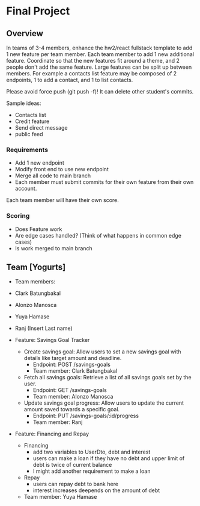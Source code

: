 # Final Project

## Overview
In teams of 3-4 members, enhance the hw2/react fullstack template to add 1 new feature per team member. Each team member to add 1 new additional feature. Coordinate so that the new features fit around a theme, and 2 people don't add the same feature. Large features can be split up between members. For example a contacts list feature may be composed of 2 endpoints, 1 to add a contact, and 1 to list contacts.

Please avoid force push (git push -f)! It can delete other student's commits.

Sample ideas:
- Contacts list
- Credit feature
- Send direct message
- public feed

### Requirements
- Add 1 new endpoint
- Modify front end to use new endpoint
- Merge all code to main branch
- Each member must submit commits for their own feature from their own account.

Each team member will have their own score.

### Scoring
- Does Feature work
- Are edge cases handled? (Think of what happens in common edge cases)
- Is work merged to main branch

## Team [Yogurts]
- Team members:
-   Clark Batungbakal
-   Alonzo Manosca
-   Yuya Hamase
-   Ranj (Insert Last name)

- Feature: Savings Goal Tracker
  - Create savings goal: Allow users to set a new savings goal with details like target amount and deadline.
    -  Endpoint: POST /savings-goals
    -  Team member: Clark Batungbakal
  - Fetch all savings goals: Retrieve a list of all savings goals set by the user.
    -  Endpoint: GET /savings-goals
    -  Team member: Alonzo Manosca
  - Update savings goal progress: Allow users to update the current amount saved towards a specific goal.
    -  Endpoint: PUT /savings-goals/:id/progress
    -  Team member: Ranj
      
 - Feature: Financing and Repay
   - Financing
     -  add two variables to UserDto, debt and interest
     -  users can make a loan if they have no debt and upper limit of debt is twice of current balance
     -  I might add another requirement to make a loan
   - Repay
     -  users can repay debt to bank here
     -  interest increases deepends on the amount of debt
   -  Team member: Yuya Hamase

